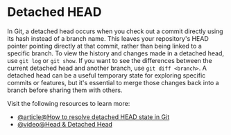 # Detached HEAD

In Git, a detached head occurs when you check out a commit directly using its hash instead of a branch name. This leaves your repository's HEAD pointer pointing directly at that commit, rather than being linked to a specific branch. To view the history and changes made in a detached head, use `git log` or `git show`. If you want to see the differences between the current detached head and another branch, use `git diff <branch>`. A detached head can be a useful temporary state for exploring specific commits or features, but it's essential to merge those changes back into a branch before sharing them with others.

Visit the following resources to learn more:

- [@article@How to resolve detached HEAD state in Git](https://graphite.dev/guides/how-to-resolve-detached-head-state-in-git)
- [@video@Head & Detached Head](https://www.youtube.com/watch?v=HvDjbAa9ZsY)